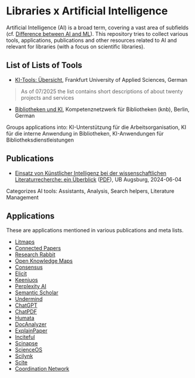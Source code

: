 # Libraries x Artificial Intelligence

Artificial Intelligence (AI) is a broad term, covering a vast area of subfields
(cf. [Difference between AI and
ML](https://ai.stackexchange.com/questions/35/what-is-the-difference-between-artificial-intelligence-and-machine-learning)).
This repository tries to collect various tools, applications, publications and
other resources related to AI and relevant for libraries (with a focus on
scientific libraries).

## List of Lists of Tools

* [KI-Tools: Übersicht](https://confluence.frankfurt-university.de/spaces/BIBFRAUAS/pages/225216646/KI-Tools+%C3%9Cbersicht), Frankfurt University of Applied Sciences, German

> As of 07/2025 the list contains short descriptions of about twenty projects and services

* [Bibliotheken und KI](https://bibliotheksportal.de/fuer-bibliotheken/digitale-services/bibliotheken-und-ki/), Kompetenznetzwerk für Bibliotheken (knb), Berlin, German

Groups applications into: KI-Unterstützung für die Arbeitsorganisation, KI für die interne Anwendung in Bibliotheken, KI-Anwendungen für Bibliotheksdienstleistungen


## Publications

* [Einsatz von Künstlicher Intelligenz bei der wissenschaftlichen Literaturrecherche: ein Überblick](https://opus.bibliothek.uni-augsburg.de/opus4/frontdoor/index/index/docId/113159) ([PDF](https://opus.bibliothek.uni-augsburg.de/opus4/files/113159/113159.pdf)), UB Augsburg, 2024-06-04

Categorizes AI tools: Assistants, Analysis, Search helpers, Literature Management


## Applications

These are applications mentioned in various publications and meta lists.

* [Litmaps](https://www.litmaps.com/)
* [Connected Papers](https://www.connectedpapers.com/)
* [Research Rabbit](https://www.researchrabbit.ai/)
* [Open Knowledge Maps](https://openknowledgemaps.org/)
* [Consensus](https://consensus.app/)
* [Elicit](https://elicit.com/)
* [Keeniuos](https://keenious.com/)
* [Perplexity AI](https://www.perplexity.ai/)
* [Semantic Scholar](https://www.semanticscholar.org/)
* [Undermind](https://www.undermind.ai/)
* [ChatGPT](https://chatgpt.com)
* [ChatPDF](https://www.chatpdf.com/)
* [Humata](https://www.humata.ai/)
* [DocAnalyzer](https://docanalyzer.ai/)
* [ExplainPaper](https://www.explainpaper.com/)
* [Inciteful](https://inciteful.xyz/)
* [Scinapse](https://www.scinapse.io/)
* [ScienceOS](https://www.scienceos.ai/)
* [Scilynk](https://www.scilynk.com/)
* [Scite](https://scite.ai/)
* [Coordination Network](https://www.coordination.network/)


